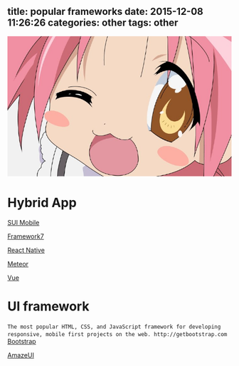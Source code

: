 title: popular frameworks
date: 2015-12-08 11:26:26
categories: other
tags: other
---
![](/images/s34.jpg)

# Hybrid App

[SUI Mobile](https://github.com/sdc-alibaba/SUI-Mobile)

[Framework7](https://github.com/nolimits4web/Framework7)

[React Native](http://facebook.github.io/react-native/)

[Meteor](https://www.meteor.com/)

[Vue](http:/vuejs.org)

# UI framework

`The most popular HTML, CSS, and JavaScript framework for developing responsive, mobile first projects on the web. http://getbootstrap.com`
[Bootstrap](https://github.com/twbs/bootstrap)

[AmazeUI](http://amazeui.org/)